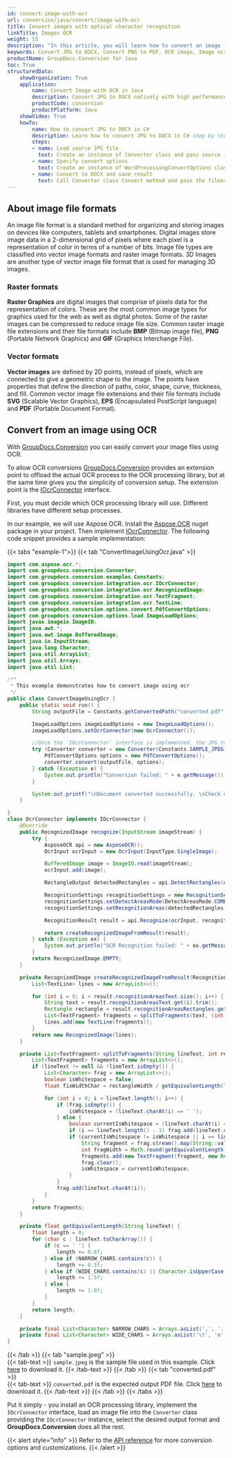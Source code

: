 ```yaml
---
id: convert-image-with-ocr
url: conversion/java/convert/image-with-ocr
title: Convert images with optical character recognition
linkTitle: Images OCR
weight: 55
description: "In this article, you will learn how to convert an image file to text or PDF using OCR with GroupDocs.Conversion for Java."
keywords: Convert JPG to DOCX, Convert PNG to PDF, OCR image, Image ocr, 
productName: GroupDocs.Conversion for Java
toc: True
structuredData:
    showOrganization: True
    application:    
        name: Convert Image with OCR in Java    
        description: Convert JPG to DOCX natively with high performance using C# language and GroupDocs.Conversion for .NET APIs
        productCode: conversion
        productPlatform: Java 
    showVideo: True
    howTo:
        name: How to convert JPG to DOCX in C# 
        description: Learn how to convert JPG to DOCX in C# step by step
        steps:
        - name: Load source JPG file 
          text: Create an instance of Converter class and pass source JPG file path as a constructor parameter. You may specify absolute or relative file paths as per your requirements. 
        - name: Specify convert options 
          text: Create an instance of WordProcessingConvertOptions class.
        - name: Convert to DOCX and save result 
          text: Call Converter class Convert method and pass the filename for the converted DOCX file and the WordConvertOptions object from the previous step as parameters.
---
```


## About image file formats

An image file format is a standard method for organizing and storing images on devices like computers, tablets and smartphones. Digital images store image data in a 2-dimensional grid of pixels where each pixel is a representation of color in terms of a number of bits. Image file types are classified into vector image formats and raster image formats. 3D Images are another type of vector image file format that is used for managing 3D images.

### Raster formats

**Raster Graphics** are digital images that comprise of pixels data for the representation of colors. These are the most common image types for graphics used for the web as well as digital photos. Some of the raster images can be compressed to reduce image file size. Common raster image file extensions and their file formats include **BMP** (Bitmap image file), **PNG** (Portable Network Graphics) and **GIF** (Graphics Interchange File).

### Vector formats

**Vector images** are defined by 2D points, instead of pixels, which are connected to give a geometric shape to the image. The points have properties that define the direction of paths, color, shape, curve, thickness, and fill. Common vector image file extensions and their file formats include **SVG** (Scalable Vector Graphics), **EPS** (Encapsulated PostScript language) and **PDF** (Portable Document Format).

## Convert from an image using OCR

With [GroupDocs.Conversion](https://products.groupdocs.com/conversion/java) you can easily convert your image files using OCR.  

To allow OCR conversions [GroupDocs.Conversion](https://products.groupdocs.com/conversion/java) provides an extension point to offload the actual OCR process to the OCR processing library, but at the same time gives you the simplicity of conversion setup. The extension point is the [IOcrConnector](https://reference.groupdocs.com/conversion/java/com.groupdocs.conversion.integration.ocr/iocrconnector/) interface. 

First, you must decide which OCR processing library will use. Different libraries have different setup processes.

In our example, we will use Aspose.OCR. Install the [Aspose.OCR](https://releases.aspose.com/java/repo/com/aspose/aspose-ocr/) nuget package in your project. Then implement [IOcrConnector](https://reference.groupdocs.com/conversion/java/com.groupdocs.conversion.integration.ocr/iocrconnector/). The following code snippet provides a sample implementation:


{{< tabs "example-1">}}
{{< tab "ConvertImageUsingOcr.java" >}}  
```java
import com.aspose.ocr.*;
import com.groupdocs.conversion.Converter;
import com.groupdocs.conversion.examples.Constants;
import com.groupdocs.conversion.integration.ocr.IOcrConnector;
import com.groupdocs.conversion.integration.ocr.RecognizedImage;
import com.groupdocs.conversion.integration.ocr.TextFragment;
import com.groupdocs.conversion.integration.ocr.TextLine;
import com.groupdocs.conversion.options.convert.PdfConvertOptions;
import com.groupdocs.conversion.options.load.ImageLoadOptions;
import javax.imageio.ImageIO;
import java.awt.*;
import java.awt.image.BufferedImage;
import java.io.InputStream;
import java.lang.Character;
import java.util.ArrayList;
import java.util.Arrays;
import java.util.List;

/**
 * This example demonstrates how to convert image using ocr
 */
public class ConvertImageUsingOcr {
    public static void run() {
        String outputFile = Constants.getConvertedPath("converted.pdf");

        ImageLoadOptions imageLoadOptions = new ImageLoadOptions();
        imageLoadOptions.setOcrConnector(new OcrConnector());

        //Once the `IOcrConnector` interface is implemented, the JPG to PDF conversion code snippet looks like this:
        try (Converter converter = new Converter(Constants.SAMPLE_JPEG, () -> imageLoadOptions)) {
            PdfConvertOptions options = new PdfConvertOptions();
            converter.convert(outputFile, options);
        } catch (Exception e) {
            System.out.println("Conversion failed: " + e.getMessage());
        }

        System.out.printf("\nDocument converted successfully. \nCheck output in %s%n", outputFile);
    }

}
class OcrConnector implements IOcrConnector {
    @Override
    public RecognizedImage recognize(InputStream imageStream) {
        try {
            AsposeOCR api = new AsposeOCR();
            OcrInput ocrInput = new OcrInput(InputType.SingleImage);

            BufferedImage image = ImageIO.read(imageStream);
            ocrInput.add(image);

            RectangleOutput detectedRectangles = api.DetectRectangles(ocrInput, AreasType.LINES, false).get(0);

            RecognitionSettings recognitionSettings = new RecognitionSettings();
            recognitionSettings.setDetectAreasMode(DetectAreasMode.COMBINE);
            recognitionSettings.setRecognitionAreas(detectedRectangles.Rectangles);

            RecognitionResult result = api.Recognize(ocrInput, recognitionSettings).get(0);

            return createRecognizedImageFromResult(result);
        } catch (Exception ex) {
            System.out.println("OCR Recognition failed: " + ex.getMessage());
        }
        return RecognizedImage.EMPTY;
    }

    private RecognizedImage createRecognizedImageFromResult(RecognitionResult result) {
        List<TextLine> lines = new ArrayList<>();

        for (int i = 0; i < result.recognitionAreasText.size(); i++) {
            String text = result.recognitionAreasText.get(i).trim();
            Rectangle rectangle = result.recognitionAreasRectangles.get(i);
            List<TextFragment> fragments = splitToFragments(text, (int)rectangle.getX(), (int)rectangle.getY(), (int)rectangle.getWidth(), (int)rectangle.getHeight());
            lines.add(new TextLine(fragments));
        }
        return new RecognizedImage(lines);
    }

    private List<TextFragment> splitToFragments(String lineText, int rectangleX, int rectangleY, int rectangleWidth, int rectangleHeight) {
        List<TextFragment> fragments = new ArrayList<>();
        if (lineText != null && !lineText.isEmpty()) {
            List<Character> frag = new ArrayList<>();
            boolean isWhitespace = false;
            float fixWidthChar = rectangleWidth / getEquivalentLength(lineText);

            for (int i = 0; i < lineText.length(); i++) {
                if (frag.isEmpty()) {
                    isWhitespace = (lineText.charAt(i) == ' ');
                } else {
                    boolean currentIsWhitespace = (lineText.charAt(i) == ' ');
                    if (i == lineText.length() - 1) frag.add(lineText.charAt(i));
                    if (currentIsWhitespace != isWhitespace || i == lineText.length() - 1) {
                        String fragment = frag.stream().map(String::valueOf).reduce("", String::concat);
                        int fragWidth = Math.round(getEquivalentLength(fragment) * fixWidthChar);
                        fragments.add(new TextFragment(fragment, new Rectangle(rectangleX, rectangleY, fragWidth, rectangleHeight)));
                        frag.clear();
                        isWhitespace = currentIsWhitespace;
                    }
                }
                frag.add(lineText.charAt(i));
            }
        }
        return fragments;
    }

    private float getEquivalentLength(String lineText) {
        float length = 0;
        for (char c : lineText.toCharArray()) {
            if (c == ' ') {
                length += 0.6f;
            } else if (NARROW_CHARS.contains(c)) {
                length += 0.5f;
            } else if (WIDE_CHARS.contains(c) || Character.isUpperCase(c)) {
                length += 1.5f;
            } else {
                length += 1.0f;
            }
        }
        return length;
    }

    private final List<Character> NARROW_CHARS = Arrays.asList(',', '.', ':', ';', '!', '|', '(', ')', '{', '}', 'l', 'i', 'I', '-', '+', 'f', 't', 'r');
    private final List<Character> WIDE_CHARS = Arrays.asList('\t', 'm', 'w', 'M', 'W');
}
```
{{< /tab >}}
{{< tab "sample.jpeg" >}}  
{{< tab-text >}}
`sample.jpeg` is the sample file used in this example. Click [here](/conversion/java/_images/sample.jpeg) to download it.
{{< /tab-text >}}
{{< /tab >}}
{{< tab "converted.pdf" >}}  
{{< tab-text >}}
`converted.pdf` is the expected output PDF file. Click [here](/conversion/java/_sample_files/developer-guide/converting-documents/image-ocr/converted.pdf) to download it.
{{< /tab-text >}}
{{< /tab >}}
{{< /tabs >}}

Put it simply - you install an OCR processing library, implement the `IOcrConnector` interface, load an image file into the `Converter` class providing the `IOcrConnector` instance, select the desired output format and **GroupDocs.Conversion** does all the rest.  

{{< alert style="info" >}}
Refer to the [API reference](https://reference.groupdocs.com/conversion/java/com.groupdocs.conversion.options.convert/) for more conversion options and customizations.
{{< /alert >}}
